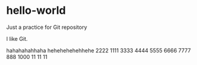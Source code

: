 # hello-world
Just a practice for Git repository

I like Git.


hahahahahhaha
hehehehehehhehe
2222
1111
3333
4444
5555
6666
7777
888
1000
11 11 11
